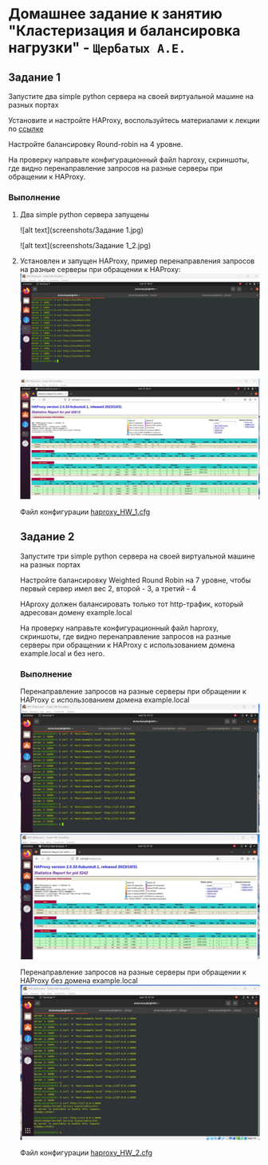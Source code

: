# Домашнее задание к занятию "Кластеризация и балансировка нагрузки" - `Щербатых А.Е.`
## Задание 1
Запустите два simple python сервера на своей виртуальной машине на разных портах

Установите и настройте HAProxy, воспользуйтесь материалами к лекции по [ссылке](https://github.com/netology-code/sflt-homeworks/blob/main/2)

Настройте балансировку Round-robin на 4 уровне.

На проверку направьте конфигурационный файл haproxy, скриншоты, где видно перенаправление запросов на разные серверы при обращении к HAProxy.

### Выполнение
1. Два simple python сервера запущены
   
    ![alt text](screenshots/Задание 1.jpg)
      
    ![alt text](screenshots/Задание 1_2.jpg)
   
3. Установлен и запущен HAProxy, пример перенаправления запросов на разные серверы при обращении к HAProxy:
   ![alt text](https://github.com/Anton-Shcherbatykh/FOPS-32_7/blob/main/screenshots/%D0%97%D0%B0%D0%B4%D0%B0%D0%BD%D0%B8%D0%B5%201_4.jpg)

   ![alt text](https://github.com/Anton-Shcherbatykh/FOPS-32_7/blob/main/screenshots/%D0%97%D0%B0%D0%B4%D0%B0%D0%BD%D0%B8%D0%B5%201_5.jpg)

   Файл конфигурации [haproxy_HW_1.cfg](files/haproxy_HW_1.cfg)

   ## Задание 2
   Запустите три simple python сервера на своей виртуальной машине на разных портах
   
   Настройте балансировку Weighted Round Robin на 7 уровне, чтобы первый сервер имел вес 2, второй - 3, а третий - 4
   
   HAproxy должен балансировать только тот http-трафик, который адресован домену example.local
   
   На проверку направьте конфигурационный файл haproxy, скриншоты, где видно перенаправление запросов на разные серверы при обращении к HAProxy c использованием домена example.local и без него.

    ### Выполнение
   Перенаправление запросов на разные серверы при обращении к HAProxy c использованием домена example.local
   ![alt text](https://github.com/Anton-Shcherbatykh/FOPS-32_7/blob/main/screenshots/%D0%97%D0%B0%D0%B4%D0%B0%D0%BD%D0%B8%D0%B5%202_1.jpg)
    ![alt text](https://github.com/Anton-Shcherbatykh/FOPS-32_7/blob/main/screenshots/%D0%97%D0%B0%D0%B4%D0%B0%D0%BD%D0%B8%D0%B5%202_2.jpg)

   Перенаправление запросов на разные серверы при обращении к HAProxy без домена example.local
   ![alt text](https://github.com/Anton-Shcherbatykh/FOPS-32_7/blob/main/screenshots/%D0%97%D0%B0%D0%B4%D0%B0%D0%BD%D0%B8%D0%B5%202_3.jpg)

    Файл конфигурации [haproxy_HW_2.cfg](files/haproxy_HW_2.cfg)
   

   
